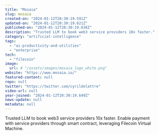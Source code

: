 ```yaml
---
title: "Mosaia"
slug: mosaia
created-on: "2024-01-12T20:30:19.591Z"
updated-on: "2024-01-12T20:30:19.621Z"
published-on: "2024-01-12T20:30:19.636Z"
description: "Trusted LLM to book web3 service providers 10x faster."
category: "artificial-intelligence"
tags:
  - "ai-productivity-and-utilities"
  - "enterprise"
tech:
  - "filecoin"
image:
  url: # "/assets/images/mosaia_logo_white.png"
website: "https://www.mosaia.io/"
featured-content: null
repo: null
twitter: "https://twitter.com/cyrildelattre"
video-url: null
year-joined: "2024-01-12T20:30:19.649Z"
news-update: null
metadata: null
---
```


Trusted LLM to book web3 service providers 10x faster. Enable payment with service providers through smart contract, leveraging Filecoin Virtual Machine.
